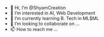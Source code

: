 - 👋 Hi, I’m @ShyamCreation
- 👀 I’m interested in AI, Web Development
- 🌱 I’m currently learning B. Tech in ML$ML
- 💞️ I’m looking to collaborate on ...
- 📫 How to reach me ...

<!---
ShyamCreation/ShyamCreation is a ✨ special ✨ repository because its `README.md` (this file) appears on your GitHub profile.
You can click the Preview link to take a look at your changes.
--->
